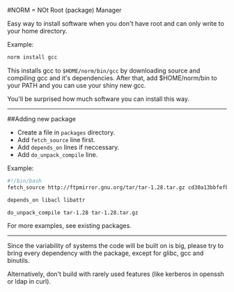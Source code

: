 #NORM = NOt Root (package) Manager

Easy way to install software when you don't have root and can only write to your home directory. 

Example:
```bash
norm install gcc
```

This installs gcc to `$HOME/norm/bin/gcc` by downloading source and compiling gcc and it's dependencies. After that, add $HOME/norm/bin to your PATH and you can use your shiny new gcc.

You'll be surprised how much software you can install this way.

***

##Adding new package

 * Create a file in `packages` directory.
 * Add `fetch_source` line first.
 * Add `depends_on` lines if neccessary.
 * Add `do_unpack_compile` line.

Example:
```bash
#!/bin/bash
fetch_source http://ftpmirror.gnu.org/tar/tar-1.28.tar.gz cd30a13bbfefb54b17e039be7c43d2592dd3d5d0

depends_on libacl libattr

do_unpack_compile tar-1.28 tar-1.28.tar.gz
```

For more examples, see existing packages.

***

Since the variability of systems the code will be built on is big, please try to bring every dependency with the package, except for glibc, gcc and binutils.

Alternatively, don't build with rarely used features (like kerberos in openssh or ldap in curl).
